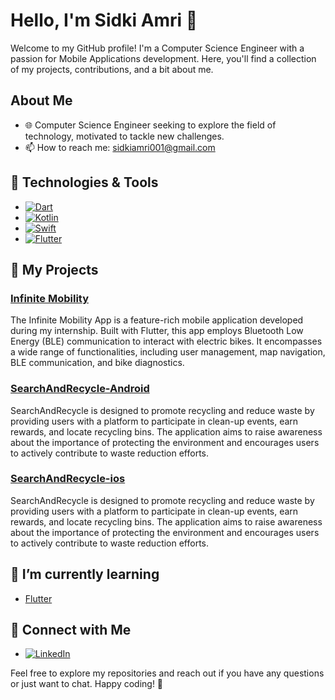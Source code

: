# Hello, I'm Sidki Amri 👋

Welcome to my GitHub profile! I'm a Computer Science Engineer with a passion for Mobile Applications development. Here, you'll find a collection of my projects, contributions, and a bit about me.

## About Me

- 🌐 Computer Science Engineer seeking to explore the field of technology, motivated to tackle new challenges.
- 📫 How to reach me: [sidkiamri001@gmail.com](mailto:sidkiamri001@gmail.com)

## 🔧 Technologies & Tools

- [![Dart](https://img.shields.io/badge/-Dart-333333?style=flat&logo=dart)](https://example.com)
- [![Kotlin](https://img.shields.io/badge/-Kotlin-333333?style=flat&logo=kotlin)](https://example.com)
- [![Swift](https://img.shields.io/badge/-Swift-333333?style=flat&logo=swift)](https://example.com)
- [![Flutter](https://img.shields.io/badge/-Flutter-333333?style=flat&logo=flutter)](https://example.com)

## 🚀 My Projects

### [Infinite Mobility]([https://github.com/sidkiamri/InfiniteMobilityApp-flutter])

The Infinite Mobility App is a feature-rich mobile application developed during my internship. Built with Flutter, this app employs Bluetooth Low Energy (BLE) communication to interact with electric bikes. It encompasses a wide range of functionalities, including user management, map navigation, BLE communication, and bike diagnostics.

### [SearchAndRecycle-Android]([https://github.com/sidkiamri/SearchAndRecycle-Android])

SearchAndRecycle is designed to promote recycling and reduce waste by providing users with a platform to participate in clean-up events, earn rewards, and locate recycling bins. The application aims to raise awareness about the importance of protecting the environment and encourages users to actively contribute to waste reduction efforts.

### [SearchAndRecycle-ios]([https://github.com/sidkiamri/SearchAndRecycle-ios])

SearchAndRecycle is designed to promote recycling and reduce waste by providing users with a platform to participate in clean-up events, earn rewards, and locate recycling bins. The application aims to raise awareness about the importance of protecting the environment and encourages users to actively contribute to waste reduction efforts.


## 🌱 I’m currently learning

- [Flutter](https://example.com)

## 🤝 Connect with Me

- [![LinkedIn](https://img.shields.io/badge/LinkedIn-Profile-blue)](https://www.linkedin.com/in/sidki-amri/)

Feel free to explore my repositories and reach out if you have any questions or just want to chat. Happy coding! 🚀

<!--
**sidkiamri/sidkiamri** is a ✨ _special_ ✨ repository because its `README.md` (this file) appears on your GitHub profile.

Here are some ideas to get you started:

- 🔭 I’m currently working on ...
- 🌱 I’m currently learning ...
- 👯 I’m looking to collaborate on ...
- 🤔 I’m looking for help with ...
- 💬 Ask me about ...
- 📫 How to reach me: ...
- 😄 Pronouns: ...
- ⚡ Fun fact: ...
-->
